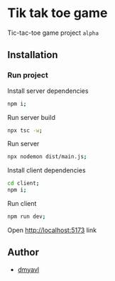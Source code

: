
# Tik tak toe game

Tic-tac-toe game project `alpha`


## Installation

### Run project

Install server dependencies
```bash
npm i;
```

Run server build
```bash
npx tsc -w;
```

Run server
```bash
npx nodemon dist/main.js;
```

Install client dependencies
```bash
cd client;
npm i;
```

Run client
```bash
npm run dev;
```

Open [http://localhost:5173](http://localhost:5173/) link

## Author

- [dmyavl](mailto:webdev1232@gmail.com)
